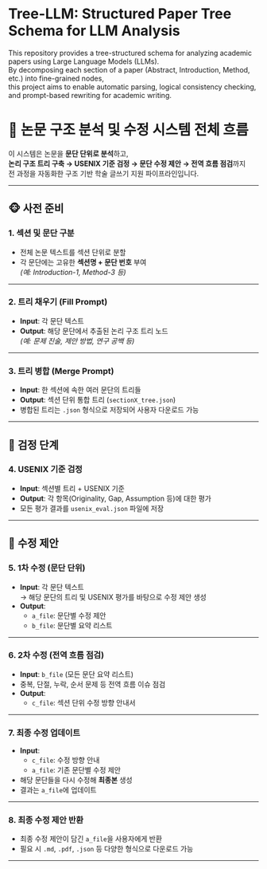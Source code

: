 # Tree-LLM: Structured Paper Tree Schema for LLM Analysis

This repository provides a tree-structured schema for analyzing academic papers using Large Language Models (LLMs).  
By decomposing each section of a paper (Abstract, Introduction, Method, etc.) into fine-grained nodes,  
this project aims to enable automatic parsing, logical consistency checking, and prompt-based rewriting for academic writing.

# 🧠 논문 구조 분석 및 수정 시스템 전체 흐름

이 시스템은 논문을 **문단 단위로 분석**하고,  
**논리 구조 트리 구축 → USENIX 기준 검정 → 문단 수정 제안 → 전역 흐름 점검**까지  
전 과정을 자동화한 구조 기반 학술 글쓰기 지원 파이프라인입니다.

---

## 🐵 사전 준비

### 1. 섹션 및 문단 구분
- 전체 논문 텍스트를 섹션 단위로 분할
- 각 문단에는 고유한 **섹션명 + 문단 번호** 부여  
  *(예: Introduction-1, Method-3 등)*

---

### 2. 트리 채우기 (Fill Prompt)
- **Input**: 각 문단 텍스트
- **Output**: 해당 문단에서 추출된 논리 구조 트리 노드  
  *(예: 문제 진술, 제안 방법, 연구 공백 등)*

---

### 3. 트리 병합 (Merge Prompt)
- **Input**: 한 섹션에 속한 여러 문단의 트리들
- **Output**: 섹션 단위 통합 트리 (`sectionX_tree.json`)
- 병합된 트리는 `.json` 형식으로 저장되어 사용자 다운로드 가능

---

## 🦊 검정 단계

### 4. USENIX 기준 검정
- **Input**: 섹션별 트리 + USENIX 기준
- **Output**: 각 항목(Originality, Gap, Assumption 등)에 대한 평가
- 모든 평가 결과를 `usenix_eval.json` 파일에 저장

---

## 🐰 수정 제안

### 5. 1차 수정 (문단 단위)
- **Input**: 각 문단 텍스트  
  → 해당 문단의 트리 및 USENIX 평가를 바탕으로 수정 제안 생성
- **Output**:  
  - `a_file`: 문단별 수정 제안  
  - `b_file`: 문단별 요약 리스트

---

### 6. 2차 수정 (전역 흐름 점검)
- **Input**: `b_file` (모든 문단 요약 리스트)
- 중복, 단절, 누락, 순서 문제 등 전역 흐름 이슈 점검
- **Output**:  
  - `c_file`: 섹션 단위 수정 방향 안내서

---

### 7. 최종 수정 업데이트
- **Input**:  
  - `c_file`: 수정 방향 안내  
  - `a_file`: 기존 문단별 수정 제안
- 해당 문단들을 다시 수정해 **최종본** 생성
- 결과는 `a_file`에 업데이트

---

### 8. 최종 수정 제안 반환
- 최종 수정 제안이 담긴 `a_file`을 사용자에게 반환
- 필요 시 `.md`, `.pdf`, `.json` 등 다양한 형식으로 다운로드 가능

---
